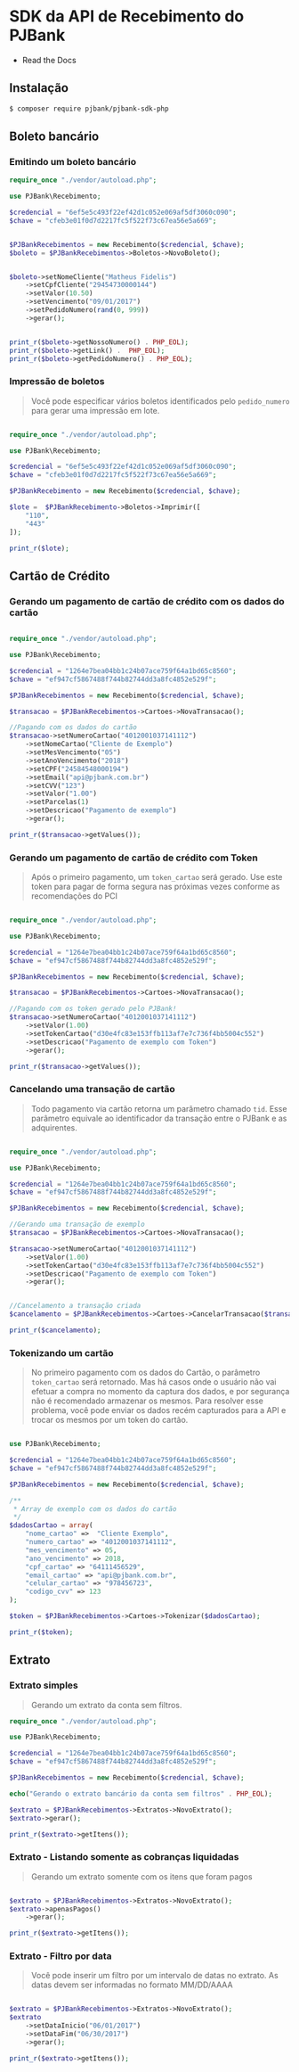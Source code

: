 
# SDK da API de Recebimento do PJBank

* Read the Docs

## Instalação


```bash
$ composer require pjbank/pjbank-sdk-php
```

## Boleto bancário

### Emitindo um boleto bancário

```php
require_once "./vendor/autoload.php";

use PJBank\Recebimento;

$credencial = "6ef5e5c493f22ef42d1c052e069af5df3060c090";
$chave = "cfeb3e01f0d7d2217fc5f522f73c67ea56e5a669";


$PJBankRecebimentos = new Recebimento($credencial, $chave);
$boleto = $PJBankRecebimentos->Boletos->NovoBoleto();


$boleto->setNomeCliente("Matheus Fidelis")
    ->setCpfCliente("29454730000144")
    ->setValor(10.50)
    ->setVencimento("09/01/2017")
    ->setPedidoNumero(rand(0, 999))
    ->gerar();


print_r($boleto->getNossoNumero() . PHP_EOL);
print_r($boleto->getLink() .  PHP_EOL);
print_r($boleto->getPedidoNumero() . PHP_EOL);

```


### Impressão de boletos

> Você pode especificar vários boletos identificados pelo `pedido_numero` para gerar uma impressão em lote.


```php

require_once "./vendor/autoload.php";

use PJBank\Recebimento;

$credencial = "6ef5e5c493f22ef42d1c052e069af5df3060c090";
$chave = "cfeb3e01f0d7d2217fc5f522f73c67ea56e5a669";

$PJBankRecebimento = new Recebimento($credencial, $chave);

$lote =  $PJBankRecebimento->Boletos->Imprimir([
    "110",
    "443"
]);

print_r($lote);

```


## Cartão de Crédito

### Gerando um pagamento de cartão de crédito com os dados do cartão

```php

require_once "./vendor/autoload.php";

use PJBank\Recebimento;

$credencial = "1264e7bea04bb1c24b07ace759f64a1bd65c8560";
$chave = "ef947cf5867488f744b82744dd3a8fc4852e529f";

$PJBankRecebimentos = new Recebimento($credencial, $chave);

$transacao = $PJBankRecebimentos->Cartoes->NovaTransacao();

//Pagando com os dados do cartão
$transacao->setNumeroCartao("4012001037141112")
    ->setNomeCartao("Cliente de Exemplo")
    ->setMesVencimento("05")
    ->setAnoVencimento("2018")
    ->setCPF("24584548000194")
    ->setEmail("api@pjbank.com.br")
    ->setCVV("123")
    ->setValor("1.00")
    ->setParcelas(1)
    ->setDescricao("Pagamento de exemplo")
    ->gerar();

print_r($transacao->getValues());

```

### Gerando um pagamento de cartão de crédito com Token

> Após o primeiro pagamento, um `token_cartao` será gerado. Use este token para pagar de forma segura nas próximas vezes conforme as recomendações do PCI

```php

require_once "./vendor/autoload.php";

use PJBank\Recebimento;

$credencial = "1264e7bea04bb1c24b07ace759f64a1bd65c8560";
$chave = "ef947cf5867488f744b82744dd3a8fc4852e529f";

$PJBankRecebimentos = new Recebimento($credencial, $chave);

$transacao = $PJBankRecebimentos->Cartoes->NovaTransacao();

//Pagando com os token gerado pelo PJBank!
$transacao->setNumeroCartao("4012001037141112")
    ->setValor(1.00)
    ->setTokenCartao("d30e4fc83e153ffb113af7e7c736f4bb5004c552")
    ->setDescricao("Pagamento de exemplo com Token")
    ->gerar();

print_r($transacao->getValues());

```

### Cancelando uma transação de cartão

> Todo pagamento via cartão retorna um parâmetro chamado `tid`. Esse parâmetro equivale ao identificador da transação entre o PJBank e as adquirentes. 

```php

require_once "./vendor/autoload.php";

use PJBank\Recebimento;

$credencial = "1264e7bea04bb1c24b07ace759f64a1bd65c8560";
$chave = "ef947cf5867488f744b82744dd3a8fc4852e529f";

$PJBankRecebimentos = new Recebimento($credencial, $chave);

//Gerando uma transação de exemplo
$transacao = $PJBankRecebimentos->Cartoes->NovaTransacao();

$transacao->setNumeroCartao("4012001037141112")
    ->setValor(1.00)
    ->setTokenCartao("d30e4fc83e153ffb113af7e7c736f4bb5004c552")
    ->setDescricao("Pagamento de exemplo com Token")
    ->gerar();


//Cancelamento a transação criada
$cancelamento = $PJBankRecebimentos->Cartoes->CancelarTransacao($transacao->getTid());

print_r($cancelamento);

```

### Tokenizando um cartão

> No primeiro pagamento com os dados do Cartão, o parâmetro `token_cartao` será retornado. Mas há casos onde o usuário não vai efetuar a compra no momento da captura dos dados, e por segurança não é recomendado armazenar os mesmos. Para resolver esse problema, você pode enviar os dados recém capturados para a API e trocar os mesmos por um token do cartão.

```php

use PJBank\Recebimento;

$credencial = "1264e7bea04bb1c24b07ace759f64a1bd65c8560";
$chave = "ef947cf5867488f744b82744dd3a8fc4852e529f";

$PJBankRecebimentos = new Recebimento($credencial, $chave);

/**
 * Array de exemplo com os dados do cartão
 */
$dadosCartao = array(
    "nome_cartao" =>  "Cliente Exemplo",
    "numero_cartao" => "4012001037141112",
    "mes_vencimento" => 05,
    "ano_vencimento" => 2018,
    "cpf_cartao" => "64111456529",
    "email_cartao" => "api@pjbank.com.br",
    "celular_cartao" => "978456723",
    "codigo_cvv" => 123
);

$token = $PJBankRecebimentos->Cartoes->Tokenizar($dadosCartao);

print_r($token);

```

## Extrato

### Extrato simples

> Gerando um extrato da conta sem filtros.

```php
require_once "./vendor/autoload.php";

use PJBank\Recebimento;

$credencial = "1264e7bea04bb1c24b07ace759f64a1bd65c8560";
$chave = "ef947cf5867488f744b82744dd3a8fc4852e529f";

$PJBankRecebimentos = new Recebimento($credencial, $chave);

echo("Gerando o extrato bancário da conta sem filtros" . PHP_EOL);

$extrato = $PJBankRecebimentos->Extratos->NovoExtrato();
$extrato->gerar();

print_r($extrato->getItens());
```

### Extrato - Listando somente as cobranças liquidadas

> Gerando um extrato somente com os itens que foram pagos 

```php

$extrato = $PJBankRecebimentos->Extratos->NovoExtrato();
$extrato->apenasPagos()
    ->gerar();

print_r($extrato->getItens());
```

### Extrato - Filtro por data

> Você pode inserir um filtro por um intervalo de datas no extrato. As datas devem ser informadas no formato MM/DD/AAAA

```php

$extrato = $PJBankRecebimentos->Extratos->NovoExtrato();
$extrato
    ->setDataInicio("06/01/2017")
    ->setDataFim("06/30/2017")
    ->gerar();

print_r($extrato->getItens());
```

